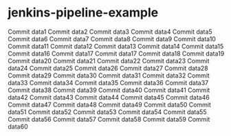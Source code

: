 # jenkins-pipeline-example

Commit data1
Commit data2
Commit data3
Commit data4
Commit data5
Commit data6
Commit data7
Commit data8
Commit data9
Commit data10
Commit data11
Commit data12
Commit data13
Commit data14
Commit data15
Commit data16
Commit data17
Commit data17
Commit data18
Commit data19
Commit data20
Commit data21
Commit data22
Commit data23
Commit data24
Commit data25
Commit data26
Commit data27
Commit data28
Commit data29
Commit data30
Commit data31
Commit data32
Commit data33
Commit data34
Commit data35
Commit data36
Commit data37
Commit data38
Commit data39
Commit data40
Commit data41
Commit data42
Commit data43
Commit data44
Commit data45
Commit data46
Commit data47
Commit data48
Commit data49
Commit data50
Commit data51
Commit data52
Commit data53
Commit data54
Commit data55
Commit data56
Commit data57
Commit data58
Commit data59
Commit data60
